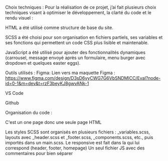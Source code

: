 Choix techniques :
Pour la réalisation de ce projet, j’ai fait plusieurs choix techniques visant à optimiser le développement, la clarté du code et le rendu visuel :

HTML a été utilisé comme structure de base du site.

SCSS a été choisi pour son organisation en fichiers partiels, ses variables et ses fonctions qui permettent un code CSS plus lisible et maintenable.

JavaScript a été utilisé pour ajouter des fonctionnalités dynamiques (carrousel, message envoyé après un formulaire, menu burger avec dropdown et quelques easter eggs).

Outils utilisés : 
Figma: 
Lien vers ma maquette Figma : https://www.figma.com/design/D3sD6vyCWG7G6VbSNDMlCC/Eval?node-id=0-1&m=dev&t=rzF3beyKJ8gwvANk-1

VS Code

Github

Organisation du code : 

C'est un one page donc une seule page HTML

Les styles SCSS sont organisés en plusieurs fichiers : _variables.scss, layouts avec _header.scss et _footer.scss, _components.scss, etc., puis importés dans un main.scss.
Le responsive est fait dans la qui lui correspond (header, footer, homepage)
Un seul fichier JS avec des commentaires pour bien séparer
